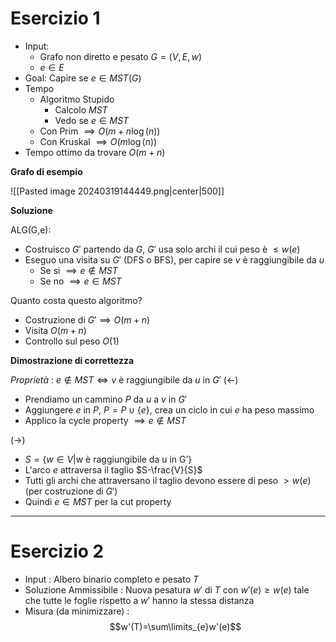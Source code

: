 # Esercizio 1

- Input:
	- Grafo non diretto e pesato $G=(V,E,w)$
	- $e\in E$
- Goal: Capire se $e\in MST(G)$
- Tempo
	- Algoritmo Stupido
		- Calcolo $MST$
		- Vedo se $e\in MST$
	- Con Prim $\implies O(m+n\log(n))$
	- Con Kruskal $\implies O(m\log(n))$
- Tempo ottimo da trovare $O(m+n)$

**Grafo di esempio**

![[Pasted image 20240319144449.png|center|500]]

**Soluzione**

ALG(G,e):
- Costruisco $G'$ partendo da $G$, $G'$ usa solo archi il cui peso è $\leq w(e)$
- Eseguo una visita su $G'$ (DFS o BFS), per capire se $v$ è raggiungibile da $u$
	- Se si $\implies e\not\in MST$
	- Se no $\implies e\in MST$

Quanto costa questo algoritmo?

- Costruzione di $G'\implies O(m+n)$
- Visita $O(m+n)$
- Controllo sul peso $O(1)$

**Dimostrazione di correttezza**

_Proprietà_ : $e\not\in MST\iff v$ è raggiungibile da $u$ in $G'$
$(\leftarrow)$
- Prendiamo un cammino $P$ da $u$ a $v$ in $G'$
- Aggiungere $e$ in $P$, $P=P\cup\{e\}$, crea un ciclo in cui $e$ ha peso massimo
- Applico la cycle property $\implies e\not\in MST$

$(\rightarrow)$
- $S=\{w\in V|\text{w è raggiungibile da u in G'}\}$
- L'arco $e$ attraversa il taglio $S-\frac{V}{S}$
- Tutti gli archi che attraversano il taglio devono essere di peso $\gt w(e)$ (per costruzione di $G'$)
- Quindi $e\in MST$ per la cut property

---

# Esercizio 2

- Input : Albero binario completo e pesato $T$
- Soluzione Ammissibile : Nuova pesatura $w'$ di $T$ con $w'(e)\geq w(e)$ tale che tutte le foglie rispetto a $w'$ hanno la stessa distanza
- Misura (da minimizzare) : $$w'(T)=\sum\limits_{e}w'(e)$$
